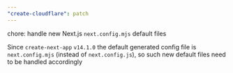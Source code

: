 ```yaml
---
"create-cloudflare": patch
---
```


chore: handle new Next.js `next.config.mjs` default files

Since `create-next-app` `v14.1.0` the default generated config file is `next.config.mjs`
(instead of `next.config.js`), so such new default files need to be handled accordingly
